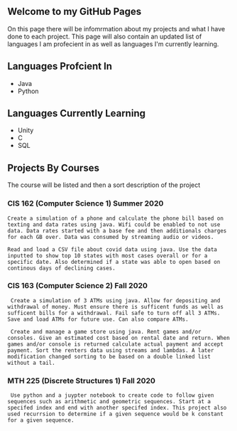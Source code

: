 ## Welcome to my GitHub Pages

On this page there will be infomrmation about my projects and what I have done to each project. This page will also contain an updated list of languages I am profecient in as well as languages I'm currently learning.

## Languages Profcient In
  * Java
  * Python
 
 ## Languages Currently Learning
  * Unity
  * C
  * SQL
 
 ## Projects By Courses
 The course will be listed and then a sort description of the project
 
   ### CIS 162 (Computer Science 1) Summer 2020
    Create a simulation of a phone and calculate the phone bill based on texting and data rates using java. Wifi could be enabled to not use data. Data rates started with a base fee and then additionals charges for each GB over. Data was consumed by streaming audio or videos.
 
    Read and load a CSV file about covid data using java. Use the data inputted to show top 10 states with most cases overall or for a specific date. Also determined if a state was able to open based on continous days of declining cases.
   
   ### CIS 163 (Computer Science 2) Fall 2020
     Create a simulation of 3 ATMs using java. Allow for depositing and withdrawal of money. Must ensure there is sufficent funds as well as sufficent bills for a withdrawal. Fail safe to turn off all 3 ATMs. Save and load ATMs for future use. Can also compare ATMs. 
     
     Create and manage a game store using java. Rent games and/or consoles. Give an estimated cost based on rental date and return. When games and/or console is returned calculate actual payment and accept payment. Sort the renters data using streams and lambdas. A later modification changed sorting to be based on a double linked list without a tail.
     
   ### MTH 225 (Discrete Structures 1) Fall 2020
     Use python and a juypter notebook to create code to follow given sequences such as arithmetic and geometric sequences. Start at a specifed index and end with another specifed index. This project also used recurrsion to determine if a given sequence would be k constant for a given sequence.
